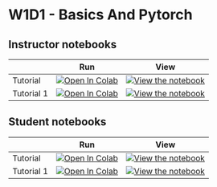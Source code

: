 # W1D1 - Basics And Pytorch

## Instructor notebooks

|   | Run | View |
| - | --- | ---- |
| Tutorial  | [![Open In Colab](https://colab.research.google.com/assets/colab-badge.svg)](https://colab.research.google.com/github/NeuromatchAcademy/course-content-dl/blob/main/tutorials/W1D1_BasicsAndPytorch/W1D1_Tutorial.ipynb) | [![View the notebook](https://img.shields.io/badge/render-nbviewer-orange.svg)](https://nbviewer.jupyter.org//github/NeuromatchAcademy/course-content-dl/blob/main/tutorials/W1D1_BasicsAndPytorch/W1D1_Tutorial.ipynb?flush_cache=true) |
| Tutorial 1 | [![Open In Colab](https://colab.research.google.com/assets/colab-badge.svg)](https://colab.research.google.com/github/NeuromatchAcademy/course-content-dl/blob/main/tutorials/W1D1_BasicsAndPytorch/W1D1_Tutorial1.ipynb) | [![View the notebook](https://img.shields.io/badge/render-nbviewer-orange.svg)](https://nbviewer.jupyter.org//github/NeuromatchAcademy/course-content-dl/blob/main/tutorials/W1D1_BasicsAndPytorch/W1D1_Tutorial1.ipynb?flush_cache=true) |


## Student notebooks

|   | Run | View |
| - | --- | ---- |
| Tutorial  | [![Open In Colab](https://colab.research.google.com/assets/colab-badge.svg)](https://colab.research.google.com/github/NeuromatchAcademy/course-content-dl/blob/main/tutorials/W1D1_BasicsAndPytorch/student/W1D1_Tutorial.ipynb) | [![View the notebook](https://img.shields.io/badge/render-nbviewer-orange.svg)](https://nbviewer.jupyter.org//github/NeuromatchAcademy/course-content-dl/blob/main/tutorials/W1D1_BasicsAndPytorch/student/W1D1_Tutorial.ipynb?flush_cache=true) |
| Tutorial 1 | [![Open In Colab](https://colab.research.google.com/assets/colab-badge.svg)](https://colab.research.google.com/github/NeuromatchAcademy/course-content-dl/blob/main/tutorials/W1D1_BasicsAndPytorch/student/W1D1_Tutorial1.ipynb) | [![View the notebook](https://img.shields.io/badge/render-nbviewer-orange.svg)](https://nbviewer.jupyter.org//github/NeuromatchAcademy/course-content-dl/blob/main/tutorials/W1D1_BasicsAndPytorch/student/W1D1_Tutorial1.ipynb?flush_cache=true) |

